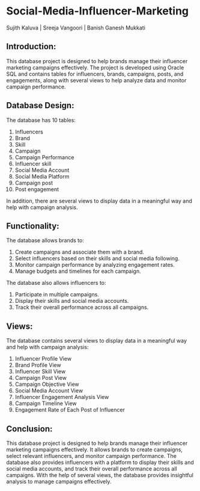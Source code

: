 # Social-Media-Influencer-Marketing

Sujith Kaluva | Sreeja Vangoori | Banish Ganesh Mukkati

## Introduction:
This database project is designed to help brands manage their influencer marketing campaigns effectively. The project is developed using Oracle SQL and contains tables for influencers, brands, campaigns, posts, and engagements, along with several views to help analyze data and monitor campaign performance.

## Database Design:
The database has 10 tables:

1. Influencers
2. Brand
3. Skill
4. Campaign
5. Campaign Performance
6. Influencer skill
7. Social Media Account
8. Social Media Platform
9. Campaign post
10. Post engagement


In addition, there are several views to display data in a meaningful way and help with campaign analysis.

## Functionality:
The database allows brands to:
1. Create campaigns and associate them with a brand.
2. Select influencers based on their skills and social media following.
3. Monitor campaign performance by analyzing engagement rates.
4. Manage budgets and timelines for each campaign.

The database also allows influencers to:
1. Participate in multiple campaigns.
2. Display their skills and social media accounts.
3. Track their overall performance across all campaigns.

## Views:
The database contains several views to display data in a meaningful way and help with campaign analysis:

1. Influencer Profile View
2. Brand Profile View
3. Influencer Skill View
4. Campaign Post View
5. Campaign Objective View
6. Social Media Account View
7. Influencer Engagement Analysis View
8. Campaign Timeline View
9. Engagement Rate of Each Post of Influencer

## Conclusion:
This database project is designed to help brands manage their influencer marketing campaigns effectively. It allows brands to create campaigns, select relevant influencers, and monitor campaign performance. The database also provides influencers with a platform to display their skills and social media accounts, and track their overall performance across all campaigns. With the help of several views, the database provides insightful analysis to manage campaigns effectively.
